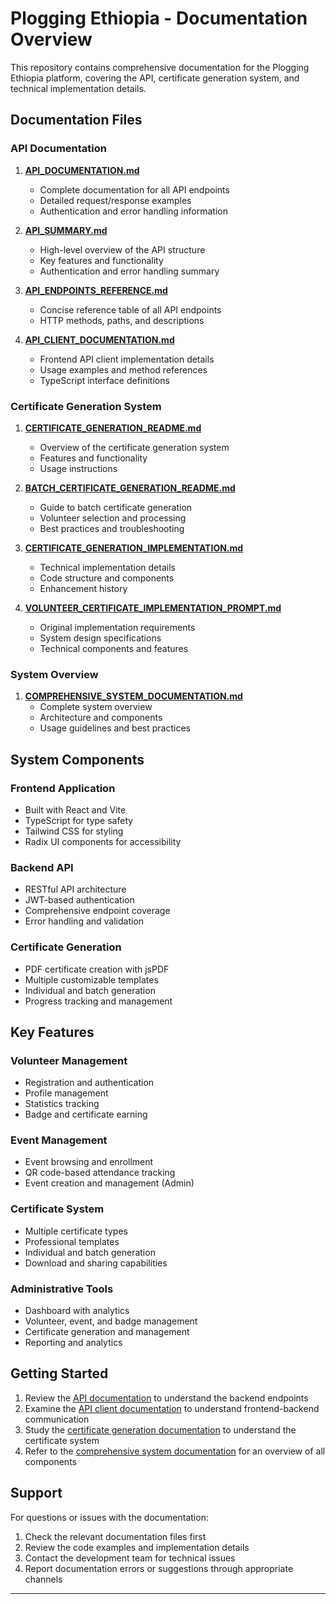 # Plogging Ethiopia - Documentation Overview

This repository contains comprehensive documentation for the Plogging Ethiopia platform, covering the API, certificate generation system, and technical implementation details.

## Documentation Files

### API Documentation

1. **[API_DOCUMENTATION.md](API_DOCUMENTATION.md)**
   - Complete documentation for all API endpoints
   - Detailed request/response examples
   - Authentication and error handling information

2. **[API_SUMMARY.md](API_SUMMARY.md)**
   - High-level overview of the API structure
   - Key features and functionality
   - Authentication and error handling summary

3. **[API_ENDPOINTS_REFERENCE.md](API_ENDPOINTS_REFERENCE.md)**
   - Concise reference table of all API endpoints
   - HTTP methods, paths, and descriptions

4. **[API_CLIENT_DOCUMENTATION.md](API_CLIENT_DOCUMENTATION.md)**
   - Frontend API client implementation details
   - Usage examples and method references
   - TypeScript interface definitions

### Certificate Generation System

1. **[CERTIFICATE_GENERATION_README.md](CERTIFICATE_GENERATION_README.md)**
   - Overview of the certificate generation system
   - Features and functionality
   - Usage instructions

2. **[BATCH_CERTIFICATE_GENERATION_README.md](BATCH_CERTIFICATE_GENERATION_README.md)**
   - Guide to batch certificate generation
   - Volunteer selection and processing
   - Best practices and troubleshooting

3. **[CERTIFICATE_GENERATION_IMPLEMENTATION.md](CERTIFICATE_GENERATION_IMPLEMENTATION.md)**
   - Technical implementation details
   - Code structure and components
   - Enhancement history

4. **[VOLUNTEER_CERTIFICATE_IMPLEMENTATION_PROMPT.md](VOLUNTEER_CERTIFICATE_IMPLEMENTATION_PROMPT.md)**
   - Original implementation requirements
   - System design specifications
   - Technical components and features

### System Overview

1. **[COMPREHENSIVE_SYSTEM_DOCUMENTATION.md](COMPREHENSIVE_SYSTEM_DOCUMENTATION.md)**
   - Complete system overview
   - Architecture and components
   - Usage guidelines and best practices

## System Components

### Frontend Application
- Built with React and Vite
- TypeScript for type safety
- Tailwind CSS for styling
- Radix UI components for accessibility

### Backend API
- RESTful API architecture
- JWT-based authentication
- Comprehensive endpoint coverage
- Error handling and validation

### Certificate Generation
- PDF certificate creation with jsPDF
- Multiple customizable templates
- Individual and batch generation
- Progress tracking and management

## Key Features

### Volunteer Management
- Registration and authentication
- Profile management
- Statistics tracking
- Badge and certificate earning

### Event Management
- Event browsing and enrollment
- QR code-based attendance tracking
- Event creation and management (Admin)

### Certificate System
- Multiple certificate types
- Professional templates
- Individual and batch generation
- Download and sharing capabilities

### Administrative Tools
- Dashboard with analytics
- Volunteer, event, and badge management
- Certificate generation and management
- Reporting and analytics

## Getting Started

1. Review the [API documentation](API_DOCUMENTATION.md) to understand the backend endpoints
2. Examine the [API client documentation](API_CLIENT_DOCUMENTATION.md) to understand frontend-backend communication
3. Study the [certificate generation documentation](CERTIFICATE_GENERATION_README.md) to understand the certificate system
4. Refer to the [comprehensive system documentation](COMPREHENSIVE_SYSTEM_DOCUMENTATION.md) for an overview of all components

## Support

For questions or issues with the documentation:
1. Check the relevant documentation files first
2. Review the code examples and implementation details
3. Contact the development team for technical issues
4. Report documentation errors or suggestions through appropriate channels

---